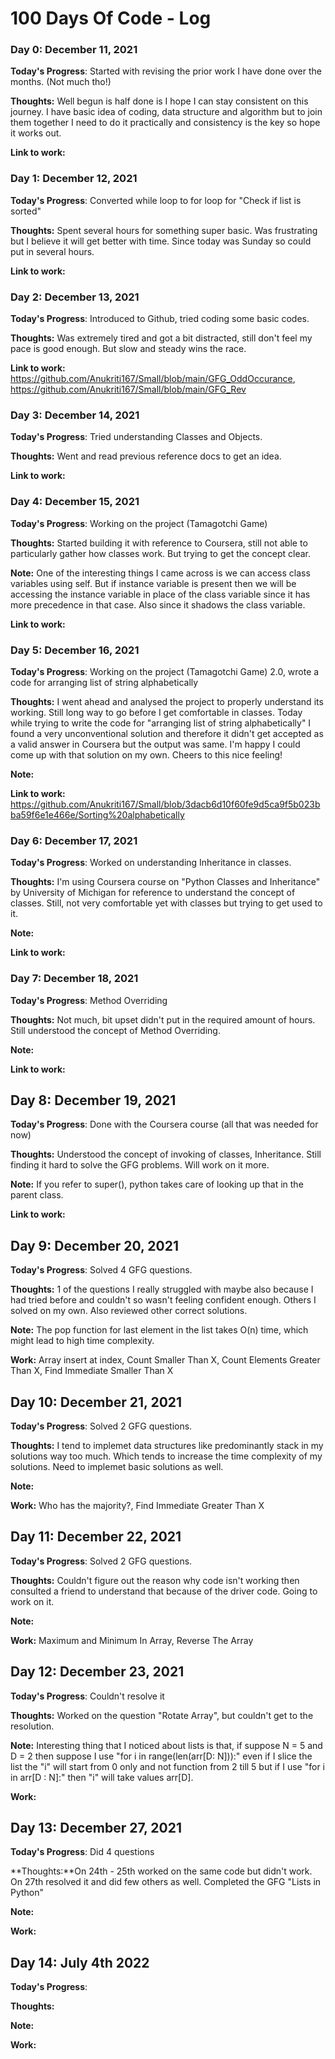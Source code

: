 # 100 Days Of Code - Log

### Day 0: December 11, 2021 

**Today's Progress**: Started with revising the prior work I have done over the months. (Not much tho!)

**Thoughts:** Well begun is half done is I hope I can stay consistent on this journey. I have basic idea of coding, data structure and algorithm but to join them together I need to do it practically and consistency is the key so hope it works out.

**Link to work:**

### Day 1: December 12, 2021 

**Today's Progress**: Converted while loop to for loop for "Check if list is sorted"

**Thoughts:** Spent several hours for something super basic. Was frustrating but I believe it will get better with time. Since today was Sunday so could put in several hours.

**Link to work:** 

### Day 2: December 13, 2021 

**Today's Progress**: Introduced to Github, tried coding some basic codes.

**Thoughts:** Was extremely tired and got a bit distracted, still don't feel my pace is good enough. But slow and steady wins the race.

**Link to work:** https://github.com/Anukriti167/Small/blob/main/GFG_OddOccurance, https://github.com/Anukriti167/Small/blob/main/GFG_Rev

### Day 3: December 14, 2021 

**Today's Progress**: Tried understanding Classes and Objects.

**Thoughts:** Went and read previous reference docs to get an idea. 

**Link to work:** 

### Day 4: December 15, 2021 

**Today's Progress**: Working on the project (Tamagotchi Game)

**Thoughts:** Started building it with reference to Coursera, still not able to particularly gather how classes work. But trying to get the concept clear. 

**Note:** One of the interesting things I came across is we can access class variables using self. But if instance variable is present then we will be accessing the instance variable in place of the class variable since it has more precedence in that case. Also since it shadows the class variable.
  
**Link to work:** 

### Day 5: December 16, 2021 

**Today's Progress**: Working on the project (Tamagotchi Game) 2.0, wrote a code for arranging list of string alphabetically 

**Thoughts:** I went ahead and analysed the project to properly understand its working. Still long way to go before I get comfortable in classes. Today while trying to write the code for "arranging list of string alphabetically" I found a very unconventional solution and therefore it didn't get accepted as a valid answer in Coursera but the output was same. I'm happy I could come up with that solution on my own. Cheers to this nice feeling! 

**Note:** 

**Link to work:** https://github.com/Anukriti167/Small/blob/3dacb6d10f60fe9d5ca9f5b023bba59f6e1e466e/Sorting%20alphabetically

### Day 6: December 17, 2021 

**Today's Progress**: Worked on understanding Inheritance in classes.

**Thoughts:** I'm using Coursera course on "Python Classes and Inheritance" by University of Michigan for reference to understand the concept of classes. Still, not very comfortable yet with classes but trying to get used to it.

**Note:** 

**Link to work:** 

### Day 7: December 18, 2021 

**Today's Progress**: Method Overriding

**Thoughts:** Not much, bit upset didn't put in the required amount of hours. Still understood the concept of Method Overriding.

**Note:** 

**Link to work:** 

## Day 8: December 19, 2021 

**Today's Progress**: Done with the Coursera course (all that was needed for now)

**Thoughts:** Understood the concept of invoking of classes, Inheritance. Still finding it hard to solve the GFG problems. Will work on it more.  

**Note:** If you refer to super(), python takes care of looking up that in the parent class.

**Link to work:** 

## Day 9: December 20, 2021 

**Today's Progress**: Solved 4 GFG questions.

**Thoughts:** 1 of the questions I really struggled with maybe also because I had tried before and couldn't so wasn't feeling confident enough. Others I solved on my own. Also reviewed other correct solutions.

**Note:** The pop function for last element in the list takes O(n) time, which might lead to high time complexity.

**Work:** Array insert at index, Count Smaller Than X, Count Elements Greater Than X, Find Immediate Smaller Than X

## Day 10: December 21, 2021 

**Today's Progress**: Solved 2 GFG questions.

**Thoughts:** I tend to implemet data structures like predominantly stack in my solutions way too much. Which tends to increase the time complexity of my solutions. Need to implemet basic solutions as well.

**Note:** 

**Work:** Who has the majority?, Find Immediate Greater Than X

## Day 11: December 22, 2021 

**Today's Progress**: Solved 2 GFG questions.

**Thoughts:** Couldn't figure out the reason why code isn't working then consulted a friend to understand that because of the driver code. Going to work on it.

**Note:** 

**Work:** Maximum and Minimum In Array, Reverse The Array

## Day 12: December 23, 2021 

**Today's Progress**: Couldn't resolve it

**Thoughts:** Worked on the question "Rotate Array", but couldn't get to the resolution.

**Note:** Interesting thing that I noticed about lists is that, if suppose N = 5 and D = 2 then suppose I use "for i in range(len(arr[D: N])):" even if I slice the list the "i" will start from 0 only and not function from 2 till 5 but if I use "for i in arr[D : N]:" then "i" will take values arr[D].  

**Work:** 

## Day 13: December 27, 2021 

**Today's Progress**: Did 4 questions 

**Thoughts:**On 24th - 25th worked on the same code but didn't work. On 27th resolved it and did few others as well. Completed the GFG "Lists in Python"

**Note:**

**Work:** 

## Day 14: July 4th 2022

**Today's Progress**: 

**Thoughts:**

**Note:**

**Work:** 
